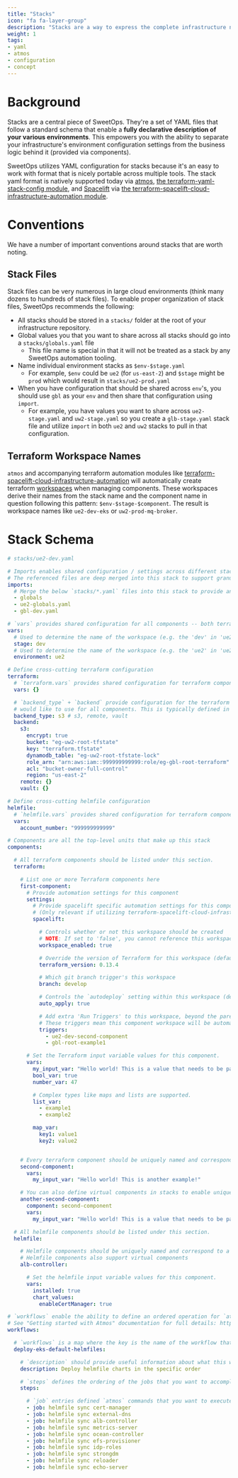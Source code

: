 ```yaml
---
title: "Stacks"
icon: "fa fa-layer-group"
description: "Stacks are a way to express the complete infrastructure needed for an environment using a standard YAML configuration"
weight: 1
tags:
- yaml
- atmos
- configuration
- concept
---
```


# Background

Stacks are a central piece of SweetOps. They're a set of YAML files that follow a standard schema that enable a **fully declarative description of your various environments**. This empowers you with the ability to separate your infrastructure's environment configuration settings from the business logic behind it (provided via components).

SweetOps utilizes YAML configuration for stacks because it's an easy to work with format that is nicely portable across multiple tools. The stack yaml format is natively supported today via [atmos](https://github.com/cloudposse/atmos), [the terraform-yaml-stack-config module](https://github.com/cloudposse/terraform-yaml-stack-config), and [Spacelift](https://spacelift.io) via [the terraform-spacelift-cloud-infrastructure-automation module](https://github.com/cloudposse/terraform-spacelift-cloud-infrastructure-automation).

# Conventions

We have a number of important conventions around stacks that are worth noting.

## Stack Files

Stack files can be very numerous in large cloud environments (think many dozens to hundreds of stack files). To enable proper organization of stack files, SweetOps recommends the following:

* All stacks should be stored in a `stacks/` folder at the root of your infrastructure repository.
* Global values you that you want to share across all stacks should go into a `stacks/globals.yaml` file
  * This file name is special in that it will not be treated as a stack by any SweetOps automation tooling.
* Name individual environment stacks as `$env-$stage.yaml`
  * For example, `$env` could be `ue2` (for `us-east-2`) and `$stage` might be `prod` which would result in `stacks/ue2-prod.yaml`
* When you have configuration that should be shared across `env`'s, you should use `gbl` as your `env` and then share that configuration using `import`.
  * For example, you have values you want to share across `ue2-stage.yaml` and `uw2-stage.yaml` so you create a `glb-stage.yaml` stack file and utilize `import` in both `ue2` and `uw2` stacks to pull in that configuration.

## Terraform Workspace Names

`atmos` and accompanying terraform automation modules like [terraform-spacelift-cloud-infrastructure-automation](https://github.com/cloudposse/terraform-spacelift-cloud-infrastructure-automation) will automatically create terraform [workspaces](https://www.terraform.io/docs/language/state/workspaces.html) when managing components. These workspaces derive their names from the stack name and the component name in question following this pattern: `$env-$stage-$component`. The result is workspace names like `ue2-dev-eks` or `uw2-prod-mq-broker`.

<!--

TODO: Do we want to define the folder structure of `stacks/` and subdirectories for catalogs here or elsewhere? I'm not fully spun up on that convention right now, so going to leave this as a todo item for discussion.

## Folder Structure
-->

# Stack Schema

<!--
TODO: Is the vault backend supported as of today?
TODO: Should we mention the `remote` backend considering the current state of the TFC automation module?
TODO: Do we have a defined JSON schema document to share here for Stack validation?
-->

```yaml
# stacks/ue2-dev.yaml

# Imports enables shared configuration / settings across different stacks
# The referenced files are deep merged into this stack to support granular configuration capabilities
imports:
  # Merge the below `stacks/*.yaml` files into this stack to provide any shared `vars` or `components.*` configuration
  - globals
  - ue2-globals.yaml
  - gbl-dev.yaml

# `vars` provides shared configuration for all components -- both terraform + helmfile
vars:
  # Used to determine the name of the workspace (e.g. the 'dev' in 'ue2-dev')
  stage: dev
  # Used to determine the name of the workspace (e.g. the 'ue2' in 'ue2-dev')
  environment: ue2

# Define cross-cutting terraform configuration
terraform:
  # `terraform.vars` provides shared configuration for terraform components
  vars: {}

  # `backend_type` + `backend` provide configuration for the terraform backend you
  # would like to use for all components. This is typically defined in `globals.yaml`
  backend_type: s3 # s3, remote, vault
  backend:
    s3:
      encrypt: true
      bucket: "eg-uw2-root-tfstate"
      key: "terraform.tfstate"
      dynamodb_table: "eg-uw2-root-tfstate-lock"
      role_arn: "arn:aws:iam::999999999999:role/eg-gbl-root-terraform"
      acl: "bucket-owner-full-control"
      region: "us-east-2"
    remote: {}
    vault: {}

# Define cross-cutting helmfile configuration
helmfile:
  # `helmfile.vars` provides shared configuration for terraform components
  vars:
    account_number: "999999999999"

# Components are all the top-level units that make up this stack
components:

  # All terraform components should be listed under this section.
  terraform:

    # List one or more Terraform components here
    first-component:
      # Provide automation settings for this component
      settings:
        # Provide spacelift specific automation settings for this component
        # (Only relevant if utilizing terraform-spacelift-cloud-infrastructure-automation)
        spacelift:

          # Controls whether or not this workspace should be created
          # NOTE: If set to 'false', you cannot reference this workspace via `triggers` in another workspace!
          workspace_enabled: true

          # Override the version of Terraform for this workspace (defaults to the latest in Spacelift)
          terraform_version: 0.13.4

          # Which git branch trigger's this workspace
          branch: develop

          # Controls the `autodeploy` setting within this workspace (defaults to `false`)
          auto_apply: true

          # Add extra 'Run Triggers' to this workspace, beyond the parent workspace, which is created by default
          # These triggers mean this component workspace will be automatically planned if any of these workspaces are applied.
          triggers:
            - ue2-dev-second-component
            - gbl-root-example1

      # Set the Terraform input variable values for this component.
      vars:
        my_input_var: "Hello world! This is a value that needs to be passed to my `first-component` Terraform component."
        bool_var: true
        number_var: 47

        # Complex types like maps and lists are supported.
        list_var:
          - example1
          - example2

        map_var:
          key1: value1
          key2: value2


    # Every terraform component should be uniquely named and correspond to a folder in the `components/terraform/` directory
    second-component:
      vars:
        my_input_var: "Hello world! This is another example!"

    # You can also define virtual components in stacks to enable unique workspace names or multiple usages of the same component in one stack.
    another-second-component:
      component: second-component
      vars:
        my_input_var: "Hello world! This is a value that needs to be passed to my `second-component` Terraform component."

  # All helmfile components should be listed under this section.
  helmfile:

    # Helmfile components should be uniquely named and correspond to a folder in the `components/helmfile/` directory
    # Helmfile components also support virtual components
    alb-controller:

      # Set the helmfile input variable values for this component.
      vars:
        installed: true
        chart_values:
          enableCertManager: true

# `workflows` enable the ability to define an ordered operation for `atmos` to accomplish
# See "Getting started with Atmos" documentation for full details: https://docs.cloudposse.com/tutorials/atmos-getting-started/
workflows:

  # `workflows` is a map where the key is the name of the workflow that you're defining
  deploy-eks-default-helmfiles:

    # `description` should provide useful information about what this workflow does
    description: Deploy helmfile charts in the specific order

    # `steps` defines the ordering of the jobs that you want to accomplish
    steps:

      # `job` entries defined `atmos` commands that you want to execute as part of the workflow
      - job: helmfile sync cert-manager
      - job: helmfile sync external-dns
      - job: helmfile sync alb-controller
      - job: helmfile sync metrics-server
      - job: helmfile sync ocean-controller
      - job: helmfile sync efs-provisioner
      - job: helmfile sync idp-roles
      - job: helmfile sync strongdm
      - job: helmfile sync reloader
      - job: helmfile sync echo-server
```

